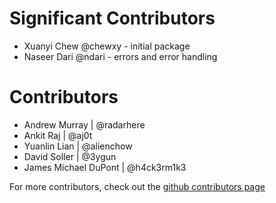 # Significant Contributors #

* Xuanyi Chew @chewxy - initial package
* Naseer Dari @ndari - errors and error handling

# Contributors


* Andrew Murray | @radarhere
* Ankit Raj | @aj0t
* Yuanlin Lian | @alienchow
* David Soller | @3ygun
* James Michael DuPont | @h4ck3rm1k3



For more contributors, check out the [github contributors page](https://github.com/chewxy/gorgonia/graphs/contributors)